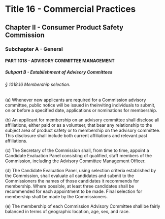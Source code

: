 
# Title 16 - Commercial Practices
## Chapter II - Consumer Product Safety Commission
### Subchapter A - General
#### PART 1018 - ADVISORY COMMITTEE MANAGEMENT
##### Subpart B - Establishment of Advisory Committees
###### § 1018.16 Membership selection.

(a) Whenever new applicants are required for a Commission advisory committee, public notice will be issued in theinviting individuals to submit, on or before a specified date, applications or nominations for membership.

(b) An applicant for membership on an advisory committee shall disclose all affiliations, either paid or as a volunteer, that bear any relationship to the subject area of product safety or to membership on the advisory committee. This disclosure shall include both current affiliations and relevant past affiliations.

(c) The Secretary of the Commission shall, from time to time, appoint a Candidate Evaluation Panel consisting of qualified, staff members of the Commission, including the Advisory Committee Management Officer.

(d) The Candidate Evaluation Panel, using selection criteria established by the Commission, shall evaluate all candidates and submit to the Commissioners the names of those candidates it recommends for membership. Where possible, at least three candidates shall be recommended for each appointment to be made. Final selection for membership shall be made by the Commissioners.

(e) The membership of each Commission Advisory Committee shall be fairly balanced in terms of geographic location, age, sex, and race.
